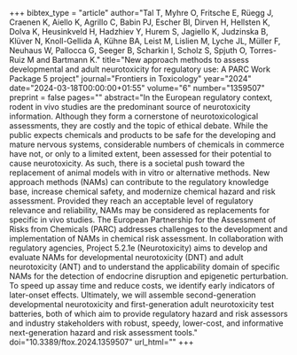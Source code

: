 +++
bibtex_type = "article"
author="Tal T, Myhre O, Fritsche E, Rüegg J, Craenen K, Aiello K, Agrillo C, Babin PJ, Escher BI, Dirven H, Hellsten K, Dolva K, Heusinkveld H, Hadzhiev Y, Hurem S, Jagiello K, Judzinska B, Klüver N, Knoll-Gellida A, Kühne BA, Leist M, Lislien M, Lyche JL, Müller F, Neuhaus W, Pallocca G, Seeger B, Scharkin I, Scholz S, Spjuth O, Torres-Ruiz M and Bartmann K."
title="New approach methods to assess developmental and adult neurotoxicity for regulatory use: A PARC Work Package 5 project"
journal="Frontiers in Toxicology"
year="2024"
date="2024-03-18T00:00:00+01:55"
volume="6"
number="1359507"
preprint = false
pages=""
abstract="In the European regulatory context, rodent in vivo studies are the predominant source of neurotoxicity information. Although they form a cornerstone of neurotoxicological assessments, they are costly and the topic of ethical debate. While the public expects chemicals and products to be safe for the developing and mature nervous systems, considerable numbers of chemicals in commerce have not, or only to a limited extent, been assessed for their potential to cause neurotoxicity. As such, there is a societal push toward the replacement of animal models with in vitro or alternative methods. New approach methods (NAMs) can contribute to the regulatory knowledge base, increase chemical safety, and modernize chemical hazard and risk assessment. Provided they reach an acceptable level of regulatory relevance and reliability, NAMs may be considered as replacements for specific in vivo studies. The European Partnership for the Assessment of Risks from Chemicals (PARC) addresses challenges to the development and implementation of NAMs in chemical risk assessment. In collaboration with regulatory agencies, Project 5.2.1e (Neurotoxicity) aims to develop and evaluate NAMs for developmental neurotoxicity (DNT) and adult neurotoxicity (ANT) and to understand the applicability domain of specific NAMs for the detection of endocrine disruption and epigenetic perturbation. To speed up assay time and reduce costs, we identify early indicators of later-onset effects. Ultimately, we will assemble second-generation developmental neurotoxicity and first-generation adult neurotoxicity test batteries, both of which aim to provide regulatory hazard and risk assessors and industry stakeholders with robust, speedy, lower-cost, and informative next-generation hazard and risk assessment tools."
doi="10.3389/ftox.2024.1359507"
url_html=""
+++
